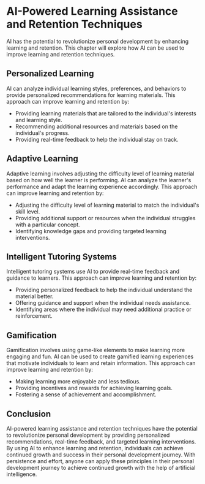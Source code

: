 AI-Powered Learning Assistance and Retention Techniques
============================================================================================================

AI has the potential to revolutionize personal development by enhancing learning and retention. This chapter will explore how AI can be used to improve learning and retention techniques.

Personalized Learning
---------------------

AI can analyze individual learning styles, preferences, and behaviors to provide personalized recommendations for learning materials. This approach can improve learning and retention by:

* Providing learning materials that are tailored to the individual's interests and learning style.
* Recommending additional resources and materials based on the individual's progress.
* Providing real-time feedback to help the individual stay on track.

Adaptive Learning
-----------------

Adaptive learning involves adjusting the difficulty level of learning material based on how well the learner is performing. AI can analyze the learner's performance and adapt the learning experience accordingly. This approach can improve learning and retention by:

* Adjusting the difficulty level of learning material to match the individual's skill level.
* Providing additional support or resources when the individual struggles with a particular concept.
* Identifying knowledge gaps and providing targeted learning interventions.

Intelligent Tutoring Systems
----------------------------

Intelligent tutoring systems use AI to provide real-time feedback and guidance to learners. This approach can improve learning and retention by:

* Providing personalized feedback to help the individual understand the material better.
* Offering guidance and support when the individual needs assistance.
* Identifying areas where the individual may need additional practice or reinforcement.

Gamification
------------

Gamification involves using game-like elements to make learning more engaging and fun. AI can be used to create gamified learning experiences that motivate individuals to learn and retain information. This approach can improve learning and retention by:

* Making learning more enjoyable and less tedious.
* Providing incentives and rewards for achieving learning goals.
* Fostering a sense of achievement and accomplishment.

Conclusion
----------

AI-powered learning assistance and retention techniques have the potential to revolutionize personal development by providing personalized recommendations, real-time feedback, and targeted learning interventions. By using AI to enhance learning and retention, individuals can achieve continued growth and success in their personal development journey. With persistence and effort, anyone can apply these principles in their personal development journey to achieve continued growth with the help of artificial intelligence.
